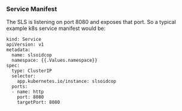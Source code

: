 ### Service Manifest

The SLS is listening on port 8080 and exposes that port. So a typical example k8s service manifest would be:

```
kind: Service
apiVersion: v1
metadata:
  name: slsoidcop
  namespace: {{.Values.namespace}}
spec:
  type: ClusterIP
  selector:
    app.kubernetes.io/instance: slsoidcop
  ports:
  - name: http
    port: 8080
    targetPort: 8080
```

